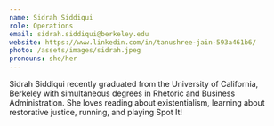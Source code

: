 ```yaml
---
name: Sidrah Siddiqui
role: Operations
email: sidrah.siddiqui@berkeley.edu
website: https://www.linkedin.com/in/tanushree-jain-593a461b6/
photo: /assets/images/sidrah.jpeg
pronouns: she/her
---
```


Sidrah Siddiqui recently graduated from the University of California, Berkeley with simultaneous degrees in Rhetoric and Business Administration. She loves reading about existentialism, learning about restorative justice, running, and playing Spot It!